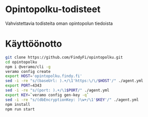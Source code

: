 # Opintopolku-todisteet
Vahvistettavia todisteita oman opintopolun tiedoista

# Käyttöönotto

```sh
git clone https://github.com/FindyFi/opintopolku.git
cd opintopolku
npm i @veramo/cli -g
veramo config create
export HOST='opintopolku.findy.fi'
sed -i -re "s/(baseUrl: ).+/\1'https:\/\/$HOST'/" ./agent.yml
export PORT=4343
sed -i -re "s/(port: ).+/\1$PORT/" ./agent.yml
export KEY=`veramo config gen-key -q`
sed -i -re "s/(dbEncryptionKey: )\w+/\1'$KEY'/" ./agent.yml
npm install
npm run start

```
